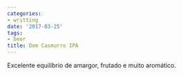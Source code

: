 ```yaml
---
categories:
- writting
date: '2017-03-25'
tags:
- beer
title: Dom Casmurro IPA
---
```


Excelente equilíbrio de amargor, frutado e muito aromático.